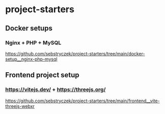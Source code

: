 # project-starters

## Docker setups
### Nginx + PHP + MySQL
https://github.com/sebstryczek/project-starters/tree/main/docker-setup__nginx-php-mysql

## Frontend project setup
### https://vitejs.dev/ + https://threejs.org/
https://github.com/sebstryczek/project-starters/tree/main/frontend__vite-threejs-webxr

